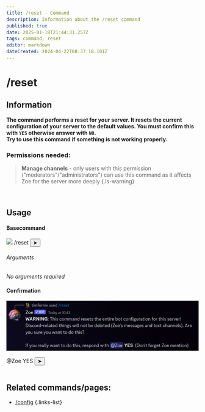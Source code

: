 ```yaml
---
title: /reset - Command
description: Information about the /reset command
published: true
date: 2025-01-18T21:44:31.257Z
tags: command, reset
editor: markdown
dateCreated: 2024-04-22T08:37:18.101Z
---
```


# /reset
## Information
**The command performs a reset for your server. It resets the current configuration of your server to the default values.
You must confirm this with `YES` otherwise answer with `NO`. <br>
Try to use this command if something is not working properly.**
<br>

### Permissions needed:
>**Manage channels** - only users with this permission ("moderators"/"administrators") can use this command as it affects Zoe for the server more deeply {.is-warning}

<br>

## Usage
#### Basecommand
<div class="discord-preview">
    <div class="dcp-chatbar">
        <img src="https://zoe-discord-bot.ch/img/favicon.ico" class="dcp-avatar">
        <span class="dcp-command">/reset</span>
        <button class="dcp-send-btn">&#10148;</button> 
    </div>
</div>

###### Arguments
*No arguments required*
<br>
 
#### Confirmation
![](/en_/en_reset_command_3.png)
<div class="discord-preview">
    <div class="dcp-chatbar">
      <span class="dcp-mention">@Zoe</span>
        <span class="dcp-command">YES</span>
        <button class="dcp-send-btn">&#10148;</button> 
    </div>
</div>
<br>





 
## Related commands/pages:

- [/config](/en/commands/administrative/config/)
{.links-list}